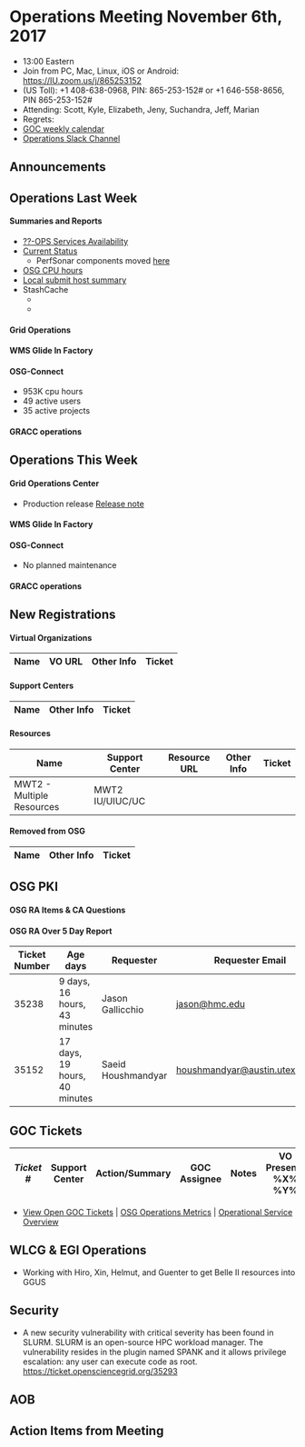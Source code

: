 # Operations Meeting November 6th, 2017
   * 13:00 Eastern 
   * Join from PC, Mac, Linux, iOS or Android: https://IU.zoom.us/j/865253152
   * (US Toll): +1 408-638-0968, PIN: 865-253-152# or +1 646-558-8656, PIN 865-253-152#
   * Attending: Scott, Kyle, Elizabeth, Jeny, Suchandra, Jeff, Marian
   * Regrets: 
   * [GOC weekly calendar](http://www.google.com/calendar/embed?src=c1htpcfoe6btrtc7n3uddg8mvs%40group.calendar.google.com&ctz=America/New_York)
   * [Operations Slack Channel](https://opensciencegrid.slack.com/messages/C5GAYBGA0/)

   
## Announcements

## Operations Last Week
#### Summaries and Reports
   * [??-OPS Services Availability](http://monitor.grid.iu.edu/availability/avail_week_overview.html)
   * [Current Status](http://monitor.grid.iu.edu/availability/production.html)
      * PerfSonar components moved [here](http://monitor.grid.iu.edu/availability/perfsonar.html)
   * [OSG CPU hours](http://tinyurl.com/mf96b88)
   * [Local submit host summary](http://osg-flock.grid.iu.edu/overview/)
   * StashCache
      * <TB served>
      * <hit fraction>
  
#### Grid Operations 
   
#### WMS Glide In Factory

#### OSG-Connect
   * 953K cpu hours
   * 49 active users
   * 35 active projects

#### GRACC operations
   
## Operations This Week
   
#### Grid Operations Center
   * Production release [Release note](http://osggoc.blogspot.com/2017/10/goc-service-update-tuesday-november-7th.html)
   
#### WMS Glide In Factory

#### OSG-Connect
   * No planned maintenance
   
#### GRACC operations

## New Registrations

#### Virtual Organizations
| Name | VO URL | Other Info | Ticket |
| ---- | ------ | ---------- | ------ |

#### Support Centers
| Name | Other Info | Ticket |
| ---- | ---------- | ------ |

#### Resources
| Name | Support Center | Resource URL | Other Info | Ticket |
| ---- | -------------- | ------------ | ---------- | ------ |
| MWT2 - Multiple Resources | MWT2 IU/UIUC/UC | | | 

#### Removed from OSG
| Name | Other Info | Ticket |
| ---- | ---------- | ------ |

## OSG PKI

#### OSG RA Items & CA Questions

#### OSG RA Over 5 Day Report
| Ticket Number	|Age days	|Requester	|Requester Email		|Request |
| --------- | ------- | --------- | ----------------- | ------ |
| 35238 | 9 days, 16 hours, 43 minutes | Jason Gallicchio | jason@hmc.edu | User Certificate Request for Jason Gallicchio(VO:SPT) |
| 35152 | 17 days, 19 hours, 40 minutes | Saeid Houshmandyar | houshmandyar@austin.utexas.edu | User Certificate Request for Saeid Houshmandyar(VO:FusionGrid) |

## GOC Tickets

| *Ticket #* | Support Center | Action/Summary | GOC Assignee | Notes | VO Present? %X% %Y%|
| ---------- | -------------- | -------------- | ------------ | ----- | ------------------ |


   * [View Open GOC Tickets](https://ticket.grid.iu.edu/goc/list/open) | [OSG Operations Metrics](https://twiki.grid.iu.edu/bin/view/Operations/TicketReports) | [Operational Service Overview](http://myosg.grid.iu.edu/miscstatus?count_sg_1&count_active=on&count_enabled=on&datasource=status)


## WLCG & EGI Operations

   * Working with Hiro, Xin, Helmut, and Guenter to get Belle II resources into GGUS

## Security    
   * A new security vulnerability with critical severity has been found in SLURM. SLURM is an open-source HPC workload manager. The vulnerability resides in the plugin named SPANK and it allows privilege escalation: any user can execute code as root. https://ticket.opensciencegrid.org/35293
   
## AOB
   
## Action Items from Meeting
